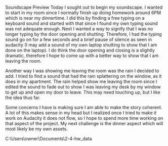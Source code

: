 Soundscape Preview
Today I sought out to begin my soundscape. I wanted to start in my room since I normally finish up doing homework around 6PM which is near my dinnertime. I did this by finding a free typing on a keyboard sound and started with that since I found my own typing sound was not adequate enough. Next I wanted a way to signify that I was no longer typing by the door opening and shutting. Therefore, I had the typing sound go on for a few seconds and a brief pause of silence as seen in audacity (I may add a sound of my own laptop shutting to show that I am done on the laptop). I do think the door opening and closing is a slightly dramatic, therefore I hope to come up with a better way to show that I am leaving the room.

Another way I was showing me leaving the room was the rain I decided to add. I tried to find a sound that had the rain splattering on the window, as it does in my apartment. The rain helped show me leaving the room since I edited the sound to fade out to show I was leaving my desk by my window to get up and open my door to leave. This may need touching up, but I like the idea thus far.

Some concerns I have is making sure I am able to make the story coherent. A lot of this makes sense in my head but I realized once I tried to make it work on Audacity it does not flow, so I hope to spend more time working on that aspect of the project. My next challenge is the dinner aspect which will most likely be my own assets.

C:\Users\owner\Documents\2-4-hw_data
